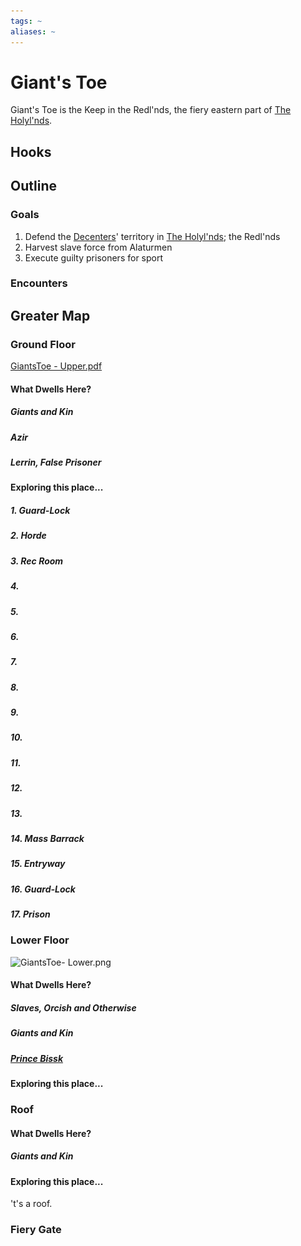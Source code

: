 ```yaml
---
tags: ~
aliases: ~
---
```


# Giant's Toe

Giant's Toe is the Keep in the Redl'nds, the fiery eastern part of [The Holyl'nds](..\..\Northwestern%20Central\The%20Holyl'nds.md).

## Hooks

## Outline

### Goals

1. Defend the [Decenters](..\..\..\About%20People\Nations\Holyl'nds\Local%20Lore\The%20Assault%20of%20the%20Giant%20Decenters.md)' territory in [The Holyl'nds](..\..\Northwestern%20Central\The%20Holyl'nds.md); the Redl'nds
1. Harvest slave force from Alaturmen
1. Execute guilty prisoners for sport

### Encounters

## Greater Map

### Ground Floor

[GiantsToe - Upper.pdf](..\..\..\..\..\..\MEDIA\MAPS\DUNG\GiantsToe%20-%20Upper.pdf)

#### What Dwells Here?

##### Giants and Kin

##### Azir

##### Lerrin, False Prisoner

#### Exploring this place...

##### 1. Guard-Lock

##### 2. Horde

##### 3. Rec Room

##### 4.

##### 5.

##### 6.

##### 7.

##### 8.

##### 9.

##### 10.

##### 11.

##### 12.

##### 13.

##### 14. Mass Barrack

##### 15. Entryway

##### 16. Guard-Lock

##### 17. Prison

### Lower Floor

![GiantsToe- Lower.png](..\..\..\..\..\..\MEDIA\MAPS\DUNG\GiantsToe-%20Lower.png)

#### What Dwells Here?

##### Slaves, Orcish and Otherwise

##### Giants and Kin

##### [Prince Bissk](..\..\..\..\..\..\Game%20Notes\NPCs\ala%20Alaturmen\zNon-Humanoid\Giant%20NPCs\Prince%20Bissk.md)

#### Exploring this place...

### Roof

#### What Dwells Here?

##### Giants and Kin

#### Exploring this place...

't's a roof.

### Fiery Gate
